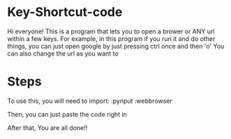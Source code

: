 # Key-Shortcut-code

Hi everyone!
This is a program that lets you to open a brower or ANY url within a few keys.
For example, in this program if you run it and do other things, you can just open google by just pressing ctrl once and then 'o'
You can also change the url as you want to

# Steps

To use this, you will need to import:
    :pynput
    :webbrowser

Then, you can just paste the code right in

After that, You are all done!!

